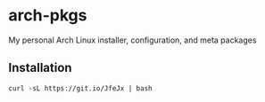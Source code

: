 # arch-pkgs
My personal Arch Linux installer, configuration, and meta packages

## Installation
`curl -sL https://git.io/JfeJx | bash`
